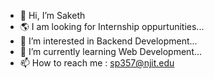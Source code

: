 - 👋 Hi, I’m Saketh
- 🌎 I am looking for Internship oppurtunities...
- 👀 I’m interested in Backend Development...
- 🌱 I’m currently learning Web Development...
- 📫 How to reach me : sp357@njit.edu

<!---
saketh242/saketh242 is a ✨ special ✨ repository because its `README.md` (this file) appears on your GitHub profile.
You can click the Preview link to take a look at your changes.
--->
